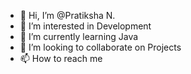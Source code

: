 - 👋 Hi, I’m @Pratiksha N.
- 👀 I’m interested in Development
- 🌱 I’m currently learning Java
- 💞️ I’m looking to collaborate on Projects
- 📫 How to reach me 

<!---
PratsN/PratsN is a ✨ special ✨ repository because its `README.md` (this file) appears on your GitHub profile.
You can click the Preview link to take a look at your changes.
--->
